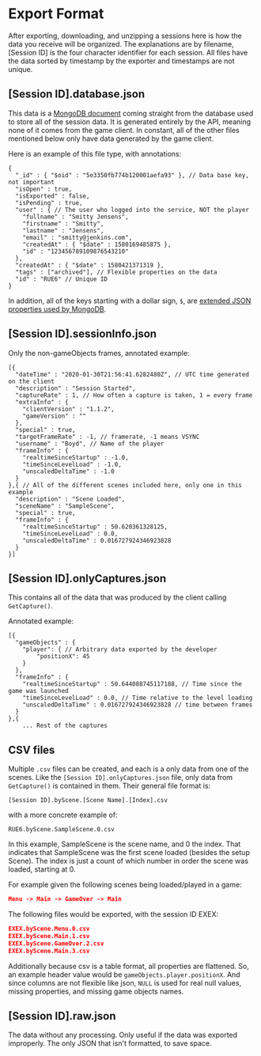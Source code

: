 # Export Format

After exporting, downloading, and unzipping a sessions here is how the data you receive will be organized.
The explanations are by filename, [Session ID] is the four character identifier for each session. All files
have the data sorted by timestamp by the exporter and timestamps are not unique.

## [Session ID].database.json

This data is a [MongoDB document](https://docs.mongodb.com/manual/core/document/) coming straight from the database used to store all of the session data. It is generated entirely by the API, meaning none of it comes from the game client. In constant, all of the other files mentioned below only have data generated by the game client.

Here is an example of this file type, with annotations:
```
{
  "_id" : { "$oid" : "5e3350fb774b120001aefa93" }, // Data base key, not important
  "isOpen" : true,
  "isExported" : false,
  "isPending" : true,
  "user" : { // The user who logged into the service, NOT the player
    "fullname" : "Smitty Jensens",
    "firstname" : "Smitty",
    "lastname" : "Jensens",
    "email" : "smitty@jenkins.com",
    "createdAt" : { "$date" : 1580169485875 },
    "id" : "123456789109876543210"
  },
  "createdAt" : { "$date" : 1580421371319 },
  "tags" : ["archived"], // Flexible properties on the data
  "id" : "RUE6" // Unique ID
}
```

In addition, all of the keys starting with a dollar sign, `$`, are [extended JSON properties used by MongoDB](https://docs.mongodb.com/manual/reference/mongodb-extended-json/).

## [Session ID].sessionInfo.json

Only the non-gameObjects frames, annotated example:
```
[{
  "dateTime" : "2020-01-30T21:56:41.6282480Z", // UTC time generated on the client
  "description" : "Session Started",
  "captureRate" : 1, // How often a capture is taken, 1 = every frame
  "extraInfo" : {
    "clientVersion" : "1.1.2",
    "gameVersion" : ""
  },
  "special" : true,
  "targetFrameRate" : -1, // framerate, -1 means VSYNC
  "username" : "Boyd", // Name of the player
  "frameInfo" : {
    "realtimeSinceStartup" : -1.0,
    "timeSinceLevelLoad" : -1.0,
    "unscaledDeltaTime" : -1.0
  }
},{ // All of the different scenes included here, only one in this example
  "description" : "Scene Loaded",
  "sceneName" : "SampleScene",
  "special" : true,
  "frameInfo" : {
    "realtimeSinceStartup" : 50.620361328125,
    "timeSinceLevelLoad" : 0.0,
    "unscaledDeltaTime" : 0.016727924346923828
  }
}]
```

## [Session ID].onlyCaptures.json

This contains all of the data that was produced by the client calling `GetCapture()`.

Annotated example:
```
[{
  "gameObjects" : {
    "player": { // Arbitrary data exported by the developer
        "positionX": 45
    }
  },
  "frameInfo" : {
    "realtimeSinceStartup" : 50.644088745117188, // Time since the game was launched
    "timeSinceLevelLoad" : 0.0, // Time relative to the level loading
    "unscaledDeltaTime" : 0.016727924346923828 // time between frames
  }
},{
    ... Rest of the captures
```

## CSV files

Multiple `.csv` files can be created, and each is a only data from one of the scenes. Like the `[Session ID].onlyCaptures.json` file, only data from `GetCapture()` is contained in them. Their general file format is:
```
[Session ID].byScene.[Scene Name].[Index].csv
```
with a more concrete example of:
```
RUE6.byScene.SampleScene.0.csv
```

In this example, SampleScene is the scene name, and 0 the index. That indicates that SampleScene was the first scene loaded (besides the setup Scene). The index is just a count of which number in order the scene was loaded, starting at 0.

For example given the following scenes being loaded/played in a game:
```json
Menu -> Main -> GameOver -> Main
```
The following files would be exported, with the session ID EXEX:
```json
EXEX.byScene.Menu.0.csv
EXEX.byScene.Main.1.csv
EXEX.byScene.GameOver.2.csv
EXEX.byScene.Main.3.csv
```

Additionally because csv is a table format, all properties are flattened. So, an example header value would be `gameObjects.player.positionX`. And since columns are not flexible like json, `NULL` is used for real null values, missing properties, and missing game objects names.

## [Session ID].raw.json

The data without any processing. Only useful if the data was exported improperly. The only JSON that isn't formatted, to save space.